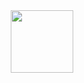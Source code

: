 <div id="header" align="center">
  <img src="https://media.giphy.com/media/M9gbBd9nbDrOTu1Mqx/giphy.gif" width="100"/>
</div>
<div align="center" >
<img src="https://komarev.com/ghpvc/?username=your-github-dimondrive&style=flat-square&color=blue" alt=""/>
</div>
